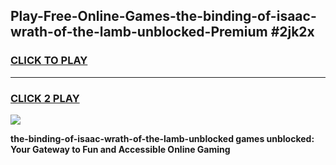 
## Play-Free-Online-Games-the-binding-of-isaac-wrath-of-the-lamb-unblocked-Premium #2jk2x
<h3>
<a href="https://premium.freeplayer.one?title=the-binding-of-isaac-wrath-of-the-lamb-unblocked&ref=8M">CLICK TO PLAY</a></h3>
<hr>

<h3>
<a href="https://premium.freeplayer.one?title=the-binding-of-isaac-wrath-of-the-lamb-unblocked&ref=8M">CLICK 2 PLAY</a>
  
</h3>

<a href="https://premium.freeplayer.one?title=the-binding-of-isaac-wrath-of-the-lamb-unblocked&ref=8M"><img src="https://clearcache.store/games.png"></a>


**the-binding-of-isaac-wrath-of-the-lamb-unblocked games unblocked: Your Gateway to Fun and Accessible Online Gaming**
